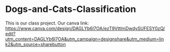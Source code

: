 # Dogs-and-Cats-Classification

This is our class project. Our canva link: https://www.canva.com/design/DAGLYb6l7OA/ezT9VttlmDwdySUFESY0zQ/edit?utm_content=DAGLYb6l7OA&utm_campaign=designshare&utm_medium=link2&utm_source=sharebutton

